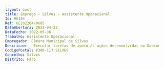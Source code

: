 ```yaml
--- 
layout: post
title: Emprego - Silves - Assistente Operacional
Id: 96184
Ref: OE202204/0685
DataAbertura: 2022-04-22
DataFecho: 2022-05-06
Trabalho: Assistente Operacional
Empregador: Câmara Municipal de Silves
Descricao:   Executar tarefas de apoio às ações desenvolvidas no Gabinete.
CodigoPostal: 8300-117 SILVES
Concelho: Silves
Distrito: Faro
--- 
```

